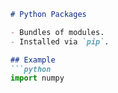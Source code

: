 ```markdown
# Python Packages

- Bundles of modules.
- Installed via `pip`.

## Example
```python
import numpy
```
```